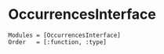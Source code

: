 # OccurrencesInterface

```@autodocs
Modules = [OccurrencesInterface]
Order   = [:function, :type]
```
